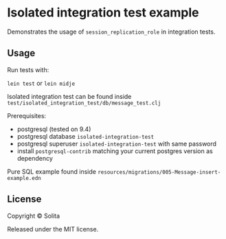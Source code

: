 # Isolated integration test example

Demonstrates the usage of `session_replication_role` in integration tests.

## Usage

Run tests with:

`lein test` or `lein midje`

Isolated integration test can be found inside `test/isolated_integration_test/db/message_test.clj`

Prerequisites:

- postgresql (tested on 9.4)
- postgresql database `isolated-integration-test`
- postgresql superuser `isolated-integration-test` with same password
- install `postgresql-contrib` matching your current postgres version as dependency

Pure SQL example found inside `resources/migrations/005-Message-insert-example.edn`

## License

Copyright © Solita

Released under the MIT license.
